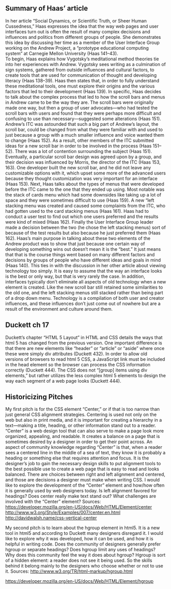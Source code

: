 ## Summary of Haas’ article
In her article “Social Dynamics, or Scientific Truth, or Sheer Human Cussedness,” Haas expresses the idea that the way web pages and user interfaces turn out is often the result of many complex decisions and influences and politics from different groups of people. She demonstrates this idea by discussing her time as a member of the User Interface Group working on the Andrew Project, a “prototype educational computing system” at Carnegie Mellon University (Haas 141–43).  
To begin, Haas explains how Vygotsky’s meditational method theories tie into her experiences with Andrew. Vygotsky sees writing as a culmination of sign systems, gathered from outside influences and cultural factors, to create tools that are used for communication of thought and developing literacy (Haas 138–39). Haas then states that, in order to fully understand these meditational tools, one must explore their origins and the various factors that led to their development (Haas 139). In specific, Haas decides to talk about the complex process that led to how the scroll bars and menus in Andrew came to be the way they are.
The scroll bars were originally made one way, but then a group of user advocates—who had tested the scroll bars with users and found that they were perhaps more difficult and confusing to use than necessary—suggested some alterations (Haas 151). Andrew’s ITC was astounded that such a big part of Andrew’s layout, the scroll bar, could be changed from what they were familiar with and used to just because a group with a much smaller influence and voice wanted them to change (Haas 152). As a result, other members of the ITC submitted ideas for a new scroll bar in order to be involved in the process (Haas 151–52). There was a lot of contention surrounding the subject (Haas 151). Eventually, a particular scroll bar design was agreed upon by a group, and their decision was influenced by Morris, the director of the ITC (Haas 153, 163). One developer built the new scroll bar, and he did not leave any customizable options with it, which upset some more of the advanced users because they thought customization was very important for an interface (Haas 153). 
Next, Haas talks about the types of menus that were developed before the ITC came to the one that they ended up using. Most notable was the stack of cards menu which had some downsides like taking up a lot of space and they were sometimes difficult to use (Haas 159). A new “left stacking menu was created and caused some complaints from the ITC, who had gotten used to the card stacking menus (Haas 161). Haas had to conduct a user test to find out which one users preferred and the results were kind of mixed (Haas 162). Finally the User Interface Group leader made a decision between the two (he chose the left stacking menus) sort of because of the test results but also because he just preferred them (Haas 162). 
Haas’s main purpose in talking about these two elements of the Andrew product was to show that just because one certain way of developing something wins out doesn’t mean it is the “best.” It just means that that is the course things went based on many different factors and decisions by groups of people who have different ideas and goals in mind (Haas 140). This ties in with the discussion in her other article about viewing technology too simply. It is easy to assume that the way an interface looks is the best or only way, but that is very rarely the case. In addition, interfaces typically don’t eliminate all aspects of old technology when a new element is created. Like the new scroll bar still retained some similarities to the old one, and the left stacking menus still stacked rather than being part of a drop down menu. Technology is a compilation of both user and creator influences, and these influences don’t just come out of nowhere but are a result of the environment and culture around them. 

## Duckett ch 17 
Duckett’s chapter “HTML 5 Layout” in HTML and CSS details the ways that html 5 has changed from the previous version. One important difference is that there are new elements like “header” or “article” or “aside” where once these were simply div attributes (Duckett 432). In order to allow old versions of browsers to read html 5 CSS, a JavaScript link must be included in the head element so the browser can process the CSS information correctly (Duckett 444). The CSS does not “[group] items using div elements,” but rather utilizes the less complex html 5 elements to design the way each segment of a web page looks (Duckett 444).   

## Historicizing Pitches 
My first pitch is for the CSS element “Center,” or if that is too narrow than just general CSS alignment strategies. Centering is used not only on the web but also in print media, and it is important for creating a hierarchy in a text—making a title, heading, or other information stand out to a reader. “Center” is a web design tool that can also serve to make a page look more organized, appealing, and readable. It creates a balance on a page that is sometimes desired by a designer in order to get their point across. An aspect of community knowledge regarding “Center” is that, when a reader sees a centered line in the middle of a sea of text, they know it is probably a heading or something else that requires attention and focus. It is the designer’s job to gain the necessary design skills to put alignment tools to the best possible use to create a web page that is easy to read and looks balanced. There are choices between right and left alignment and centered, and those are decisions a designer must make when writing CSS. I would like to explore the development of the “Center” element and how/how often it is generally used by web designers today. Is left alignment favored for headings? Does center really make text stand out? What challenges are involved with the “Center” element? 
Sources: 
https://developer.mozilla.org/en-US/docs/Web/HTML/Element/center
http://www.w3.org/Style/Examples/007/center.en.html
http://davidwalsh.name/css-vertical-center

My second pitch is to learn about the hgroup element in html5. It is a new tool in html5 and according to Duckett many designers disregard it. I would like to explore why it was developed, how it can be used, and how it is helpful in writing code. Does the community of designers generally prefer hgroup or separate headings? Does hgroup limit any uses of headings? Why does this community feel the way it does about hgroup? Hgroup is sort of a hidden element: a reader does not see it being used. So the skills behind it belong mainly to the designers who choose whether or not to use it. 
Sources: http://www.w3.org/TR/html-markup/hgroup.html

https://developer.mozilla.org/en-US/docs/Web/HTML/Element/hgroup

